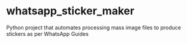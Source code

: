 # whatsapp_sticker_maker

Python project that automates processing mass image files to produce stickers as per WhatsApp Guides
